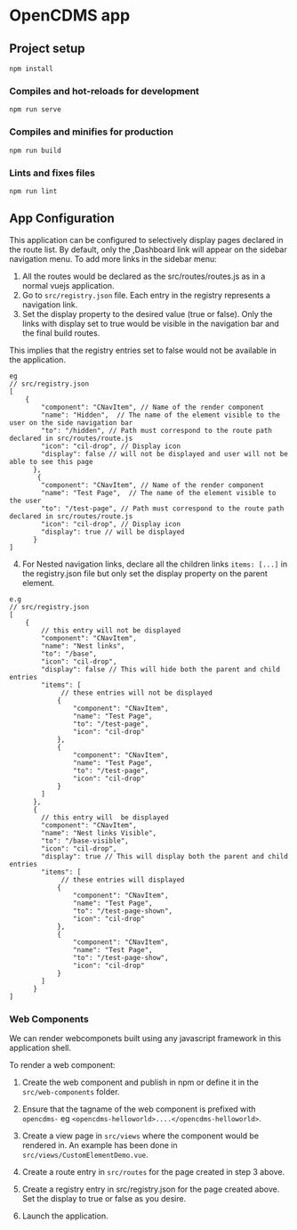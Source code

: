 # OpenCDMS app 

## Project setup
```
npm install
```

### Compiles and hot-reloads for development
```
npm run serve
```

### Compiles and minifies for production
```
npm run build
```

### Lints and fixes files
```
npm run lint
```


## App Configuration

This application can be configured to selectively display pages declared in the route list. By default, only the ,Dashboard link will appear on the sidebar navigation menu. To add more links in the sidebar menu:

1.  All the routes would be declared as the src/routes/routes.js as in a normal vuejs application.
2.  Go to  `src/registry.json` file. Each entry in the registry represents a navigation link. 
3.  Set the display property to the desired value (true or false). Only the links with display set to true would be visible in the navigation bar and the  final build routes.

This implies that the registry entries set to false would not be available in the application.

```
eg
// src/registry.json
[
    {
        "component": "CNavItem", // Name of the render component
        "name": "Hidden",  // The name of the element visible to the user on the side navigation bar
        "to": "/hidden", // Path must correspond to the route path declared in src/routes/route.js 
        "icon": "cil-drop", // Display icon
        "display": false // will not be displayed and user will not be able to see this page
      },
       {
        "component": "CNavItem", // Name of the render component
        "name": "Test Page",  // The name of the element visible to the user 
        "to": "/test-page", // Path must correspond to the route path declared in src/routes/route.js 
        "icon": "cil-drop", // Display icon
        "display": true // will be displayed
      }
]

```
4. For Nested navigation links, declare all the children links `items: [...]` in the registry.json file but only set the display property on the parent element.
```
e.g
// src/registry.json
[
    {   
        // this entry will not be displayed
        "component": "CNavItem", 
        "name": "Nest links",  
        "to": "/base", 
        "icon": "cil-drop", 
        "display": false // This will hide both the parent and child entries
        "items": [
             // these entries will not be displayed
            {
                "component": "CNavItem",
                "name": "Test Page",  
                "to": "/test-page", 
                "icon": "cil-drop"
            },
            {
                "component": "CNavItem",
                "name": "Test Page",  
                "to": "/test-page", 
                "icon": "cil-drop"
            }
        ]
      },
      {   
        // this entry will  be displayed
        "component": "CNavItem", 
        "name": "Nest links Visible",  
        "to": "/base-visible", 
        "icon": "cil-drop", 
        "display": true // This will display both the parent and child entries
        "items": [
             // these entries will displayed 
            {
                "component": "CNavItem",
                "name": "Test Page",  
                "to": "/test-page-shown", 
                "icon": "cil-drop"
            },
            {
                "component": "CNavItem",
                "name": "Test Page",  
                "to": "/test-page-show", 
                "icon": "cil-drop"
            }
        ]
      }
]
```

### Web Components

We can render webcomponets built using any javascript framework in this application shell.

To render a web component:

1. Create the web component and publish in npm or define it in the `src/web-components` folder.

2. Ensure that the tagname of the web component is prefixed with `opencdms-` eg `<opencdms-helloworld>....</opencdms-helloworld>`.

3. Create a  view page in `src/views` where the component would be rendered in. An example has been done in `src/views/CustomElementDemo.vue`.

4. Create a route entry in `src/routes` for the page created in step 3 above.

5. Create a registry entry in src/registry.json for the page created above. Set the display to true or false as you desire.

6. Launch the application.
